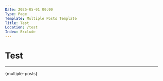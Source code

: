 ```yaml
---
Date: 2025-05-01 00:00
Type: Page
Template: Multiple Posts Template
Title: Test
Location: /test
Index: Exclude
---
```


# Test

---

{multiple-posts}
